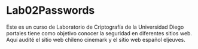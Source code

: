 # Lab02Passwords
Este es un curso de Laboratorio de Criptografía de la Universidad Diego portales tiene como objetivo conocer la seguridad en diferentes sitios web. Aquí audité el sitio web chileno cinemark y el sitio web español eljeuves.

